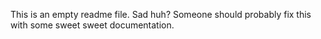 This is an empty readme file. Sad huh?  Someone should probably fix this with some sweet sweet documentation.